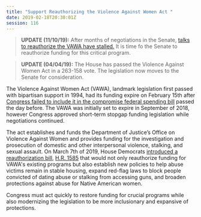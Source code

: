 ```yaml
---
title: "Support Reauthorizing the Violence Against Women Act "
date: 2019-02-18T20:30:01Z
session: 116
---
```

>**UPDATE (11/10/19):** After months of negotiations in the Senate, [talks to reauthorize the VAWA have stalled.](https://thehill.com/homenews/senate/469635-senate-talks-on-stalled-violence-against-women-act-reauthorization-unravel) It is time fo the Senate to reauthorize funding for this critical program.

>**UPDATE (04/04/19):** The House has passed the Violence Against Women Act in a 263-158 vote. The legislation now moves to the Senate for consideration. 

The Violence Against Women Act (VAWA), landmark legislation first passed with bipartisan support in 1994, had its funding expire on February 15th after [Congress failed to include it in the compromise federal spending bill](https://www.cnn.com/2019/02/15/politics/violence-against-women-act-spending-bill/index.html) passed the day before. The VAWA was initially set to expire in September of 2018, however Congress approved short-term stopgap funding legislation while negotiations continued.

The act establishes and funds the Department of Justice’s Office on Violence Against Women and provides funding for the investigation and prosecution of domestic and other interpersonal violence, stalking, and sexual assault. On March 7th of 2019, House Democrats [introduced a reauthorization bill](https://www.cnbc.com/2019/03/07/nancy-pelosi-unveils-reauthorization-of-the-violence-against-women-act.html), [H.R. 1585](https://www.congress.gov/bill/116th-congress/house-bill/1585) that would not only reauthorize funding for VAWA's existing programs but also establish new policies to help abuse victims remain in stable housing, expand red-flag laws to block people convicted of dating abuse or stalking from accessing guns, and broaden protections against abuse for Native American women. 

Congress must act quickly to restore funding for crucial programs while also modernizing the legislation to be more inclusionary and expansive of protections. 
